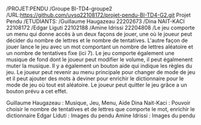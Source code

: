 /PROJET:PENDU
/Groupe BI-TD4-groupe2
/URL:https://github.com/uvsq22108172/projet-pendu-BI-TD4-G2.git
Projet Pendu
/ETUDIANTS:
/Guillaume Haugazeau 22202673
/Dina NAIT-KACI 22108172
/Edgar Liguti 22102188
/Amine Idrissi 22204808
/Le jeu comporte un menu qui donne accès à un deux façons de jouer, une où le joueur peut décider du nombre de lettres et le nombre de tentatives. L'autre façon de jouer lance le jeu avec un mot comportant un nombre de lettres aléatoire et un nombre de tentatives fixe (ici 7).
Le jeu comporte également une musique de fond dont le joueur peut modifier le volume, il peut égalmenent muter la musique. Il y a également un bouton aide qui indique les règles du jeu. Le joueur peut revenir au menu principale pour changer de mode de jeu et il peut ajouter des mots à deviner pour enrichir le dictionnaire pour le mode de jeu où tout est aléatoire. Le joueur peut quitter le jeu grâce a un bouton prévu a cet effet. 

Guillaume Haugazeau  : Musique, Jeu, Menu, Aide
Dina Nait-Kaci : Pouvoir choisir le nombre de tentatives et de lettres que comporte le mot, enrichir le dictionnaire
Edgar Liduti : Images du pendu
Amine Idrissi : Images du pendu
